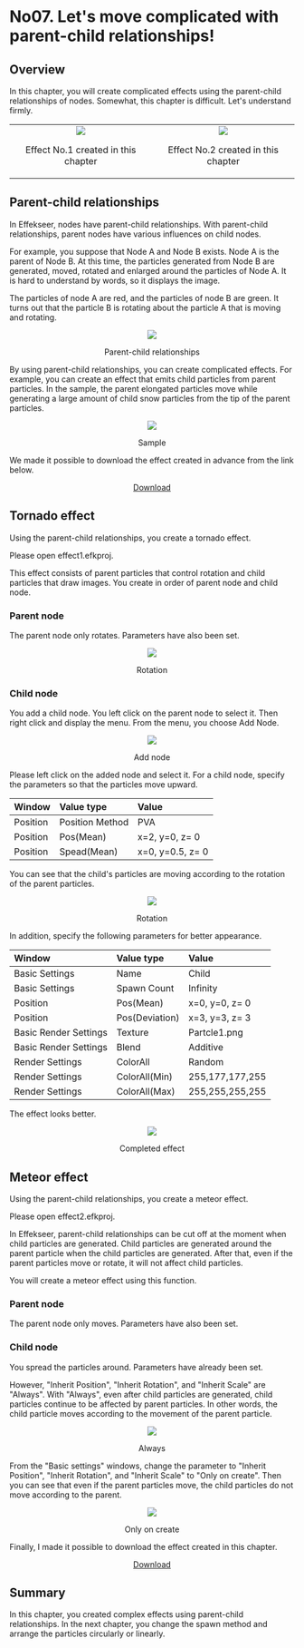 ﻿# No07. Let's move complicated with parent-child relationships!

<div class="main">

## Overview

In this chapter, you will create complicated effects using the parent-child relationships of nodes.
Somewhat, this chapter is difficult. Let's understand firmly.

<div align="center">
<table>
<tr>

<td>
<div align="center">
<img src="../../img/Tutorial/07_effect1.gif">
<p>Effect No.1 created in this chapter</p>
</div>
</td>
<td>
<div align="center">
<img src="../../img/Tutorial/07_effect2.gif">
<p>Effect No.2 created in this chapter</p>
</div>
</td>

</tr>
</table>
</div>

## Parent-child relationships

In Effekseer, nodes have parent-child relationships.
With parent-child relationships, parent nodes have various influences on child nodes.

For example, you suppose that Node A and Node B exists. Node A is the parent of Node B.
At this time, the particles generated from Node B are generated, moved, rotated and enlarged around the particles of Node A.
It is hard to understand by words, so it displays the image.

The particles of node A are red, and the particles of node B are green.
It turns out that the particle B is rotating about the particle A that is moving and rotating.

<div align="center">
<img src="../../img/Tutorial/07_parent.gif">
<p>Parent-child relationships</p>
</div>

By using parent-child relationships, you can create complicated effects.
For example, you can create an effect that emits child particles from parent particles.
In the sample, the parent elongated particles move while generating a large amount of child snow particles from the tip of the parent  particles.

<div align="center">
<img src="../../img/Tutorial/07_sample.gif">
<p>Sample</p>
</div>

<p>We made it possible to download the effect created in advance from the link below.</p>
<div align="center">
<p><a href = "../../Sample/07_01_Sample.zip">Download</a></p>
</div>

## Tornado effect

Using the parent-child relationships, you create a tornado effect.

Please open effect1.efkproj.

This effect consists of parent particles that control rotation and child particles that draw images.
You create in order of parent node and child node.

### Parent node

The parent node only rotates. Parameters have also been set.

<div align="center">
<img src="../../img/Tutorial/07_effect1_rotate1.gif">
<p>Rotation</p>
</div>

### Child node

You add a child node.
You left click on the parent node to select it.
Then right click and display the menu.
From the menu, you choose Add Node.

<div align="center">
<img src="../../img/Tutorial/07_addnode_en.png">
<p>Add node</p>
</div>

Please left click on the added node and select it.
For a child node, specify the parameters so that the particles move upward.

|Window|Value type|Value|
|:----|:----|:----|
|Position|Position Method|PVA|
|Position|Pos(Mean)|x=2, y=0, z= 0|
|Position|Spead(Mean)|x=0, y=0.5, z= 0|

You can see that the child's particles are moving according to the rotation of the parent particles.

<div align="center">
<img src="../../img/Tutorial/07_effect1_rotate2.gif">
<p>Rotation</p>
</div>

In addition, specify the following parameters for better appearance.

|Window|Value type|Value|
|:----|:----|:----|
|Basic Settings|Name|Child|
|Basic Settings|Spawn Count|Infinity|
|Position|Pos(Mean)|x=0, y=0, z= 0|
|Position|Pos(Deviation)|x=3, y=3, z= 3|
|Basic Render Settings|Texture|Partcle1.png|
|Basic Render Settings|Blend|Additive|
|Render Settings|ColorAll|Random|
|Render Settings|ColorAll(Min)|255,177,177,255|
|Render Settings|ColorAll(Max)|255,255,255,255|

The effect looks better.

<div align="center">
<img src="../../img/Tutorial/07_effect1.gif">
<p>Completed effect</p>
</div>

## Meteor effect

Using the parent-child relationships, you create a meteor effect.

Please open effect2.efkproj.

In Effekseer, parent-child relationships can be cut off at the moment when child particles are generated.
Child particles are generated around the parent particle when the child particles are generated.
After that, even if the parent particles move or rotate, it will not affect child particles.

You will create a meteor effect using this function.

### Parent node

The parent node only moves. Parameters have also been set.

### Child node

You spread the particles around. Parameters have already been set.

However, "Inherit Position", "Inherit Rotation", and "Inherit Scale" are "Always".
With "Always", even after child particles are generated, child particles continue to be affected by parent particles.
In other words, the child particle moves according to the movement of the parent particle.

<div align="center">
<img src="../../img/Tutorial/07_effect2_always.gif">
<p>Always</p>
</div>

From the "Basic settings" windows, change the parameter to "Inherit Position", "Inherit Rotation", and "Inherit Scale" to "Only on create".
Then you can see that even if the parent particles move, the child particles do not move according to the parent.

<div align="center">
<img src="../../img/Tutorial/07_effect2.gif">
<p>Only on create</p>
</div>

Finally, I made it possible to download the effect created in this chapter.

<div align="center">
<a href = "../../Sample/07_02_Sample.zip">Download</a>
</div>

## Summary

In this chapter, you created complex effects using parent-child relationships.
In the next chapter, you change the spawn method and arrange the particles circularly or linearly.

</div>